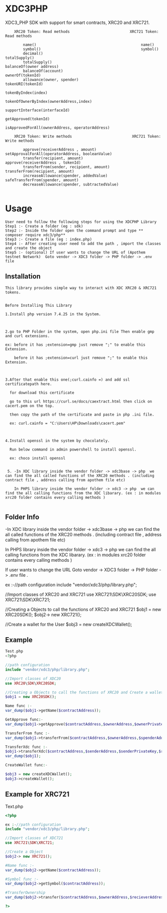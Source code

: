 # XDC3PHP

XDC3_PHP SDK with support for smart contracts, XRC20 and XRC721.

```
    XRC20 Token: Read methods                           XRC721 Token: Read methods

        name()                                               name()
        symbol()                                             symbol()
        decimal()                                            totalSupply()
        totalSupply()                                        balanceOf(owner address)
        balanceOf(account)                                   ownerOf(tokenId)
        allowance(owner, spender)                            tokenURI(tokenId)
                                                             tokenByIndex(index)
                                                             tokenOfOwnerByIndex(ownerAddress,index)
                                                             supportInterface(interfaceId)
                                                             getApproved(tokenId)
                                                             isApprovedForAll(ownerAddress, operatorAddress) 

    XRC20 Token: Write methods                           XRC721 Token: Write methods

        approve(receiverAddress , amount)                    setApprovalForAll(operatorAddress, booleanValue)
        transfer(recipient, amount)                          approve(receiverAddress , tokenId)    
        transferFrom(sender, recipient, amount)              transferFrom(recipient, amount)   
        increaseAllowance(spender, addedValue)               safeTransferFrom(spender, amount)
        decreaseAllowance(spender, subtractedValue)   
             
```
                                                          
#  Usage
```
User need to follow the following steps for using the XDCPHP Library
Step1 :- Create a folder (eg : sdk)
Step2 :- Inside the folder open the command prompt and type ** composer require xdc3/php**
Step3 :- Create a file (eg : index.php)
Step4 :- After creating user need to add the path , import the classes and create the object
Step5 :- (optional) If user wants to change the URL of (Apothem testnet Network)  Goto vendor -> XDC3 folder -> PHP folder -> .env file
```

## Installation

```
This library provides simple way to interact with XDC XRC20 & XRC721 tokens.


Before Installing This Library

1.Install php version 7.4.25 in the System.



2.go to PHP Folder in the system, open php.ini file Then enable gmp and curl extensions.

ex: before it has ;extension=gmp just remove ";" to enable this Extension.

    before it has ;extension=curl just remove ";" to enable this Extension.



3.After that enable this one(;curl.cainfo =) and add ssl certificatepath here.

  for download this certificate

  go to this url https://curl.se/docs/caextract.html then click on cacert.pem on the top.

  then copy the path of the certificate and paste in php .ini file.

  ex: curl.cainfo = "C:\Users\HP\Downloads\cacert.pem"



4.Install openssl in the system by chocolately.

  Run below command in admin powershell to install openssl.

  ex: choco install openssl
  
  
 5. -In XDC library inside the vendor folder -> xdc3base -> php  we can find the all called functions of the XRC20 methods . (including  contract file , address calling from apothem file etc)

    In PHPS library inside the vendor folder -> xdc3 -> php  we can find the all calling functions from the XDC libarary. (ex : in modules xrc20 folder contains every calling methods )
    
```

## Folder Info 
-In XDC library inside the vendor folder -> xdc3base -> php  we can find the all called functions of the XRC20 methods . (including  contract file , address calling from apothem file etc)

In PHPS library inside the vendor folder -> xdc3 -> php  we can find the all calling functions from the XDC libarary. (ex : in modules xrc20 folder contains every calling methods )

If user wants to change the URL  Goto vendor -> XDC3 folder -> PHP folder -> .env file   .

ex :-//path configuration
include "vendor/xdc3/php/library.php";

//Import classes of XRC20 and XRC721
use XRC721\SDK\XRC20SDK;
use XRC721\SDK\XRC721;

//Creating a Objects to call the functions of XRC20 and XRC721 
$obj1 = new XRC20SDK();
$obj2-> new XRC721();

//Create a wallet for the User
$obj3 = new createXDCWallet();

## Example
```php
Test.php
<?php

//path configuration
include "vendor/xdc3/php/library.php";

//Import classes of XDC20
use XRC20\SDK\XRC20SDK;

//Creating a Objects to call the functions of XRC20 and Create a wallet for the User
$obj1 = new XRC20SDK();

Name func :-
var_dump($obj1->getName($contractAddress));

GetApprove func:-
var_dump($obj1->getApprove($contractAddress,$ownerAddress,$ownerPrivateKey,$spenderAddress,$tokenAmount));

TransferFrom func :-
var_dump($obj1->transferFrom($contractAddress,$ownerAddress,$spenderAddress,$spenderPrivateKey,$recieverAddress,$tokenAmount));

TransferXdc func :-
$obj1->transferXdc($contractAddress,$senderAddress,$senderPrivateKey,$recieverAddress,$xdcAmount);
var_dump($obj1);

CreateWallet func:-

$obj3 = new createXDCWallet();
$obj3->createWallet();
```

## Example for XRC721
Text.php
```php 
<?php

ex :-//path configuration
include "vendor/xdc3/php/library.php";

//Import classes of XDC721
use XRC721\SDK\XRC721;

//Create a Object
$obj2-> new XRC721();

#Name func :-
var_dump($obj2->getName($contractAddress));

#Symbol func :-
var_dump($obj2->getSymbol($contractAddress));

#TransferOwnership
var_dump($obj2->transfer($contractAddress,$ownerAddress,$recieverAddress,$tokenId,$approvedPrivateKey));

?>
```
